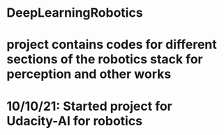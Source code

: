 # DeepLearningRobotics

# project contains codes for different sections of the robotics stack for perception and other works

# 10/10/21: Started project for Udacity-AI for robotics